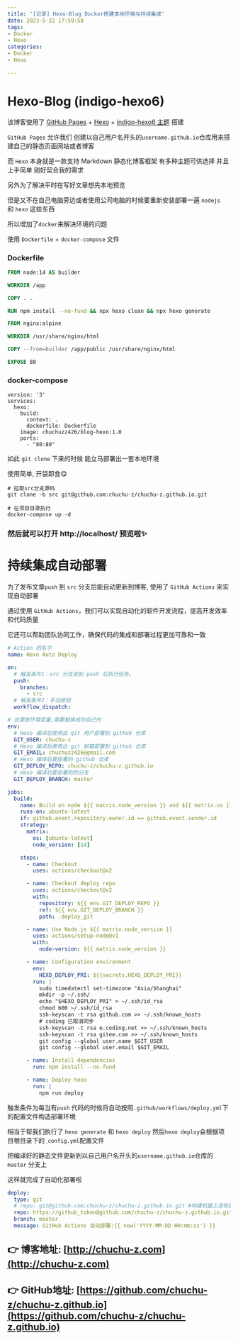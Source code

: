 ```yaml
---
title: '[记录] Hexo-Blog Docker搭建本地环境与持续集成'
date: 2023-5-22 17:59:58
tags: 
- Docker
- Hexo
categories: 
- Docker
- Hexo

---
```




# Hexo-Blog (indigo-hexo6)

该博客使用了 [GitHub Pages](https://docs.github.com/zh/pages/quickstart) +  [Hexo](https://hexo.io/zh-cn/)  + [indigo-hexo6 主题](https://github.com/chuchu-z/hexo-theme-indigo) 搭建

`GitHub Pages` 允许我们 创建以自己用户名开头的`username.github.io`仓库用来搭建自己的静态页面网站或者博客

而 `Hexo` 本身就是一款支持 Markdown 静态化博客框架 有多种主题可供选择 并且上手简单 刚好契合我的需求

<!--more-->

另外为了解决平时在写好文章想先本地预览

但是又不在自己电脑旁边或者使用公司电脑的时候要重新安装部署一遍 `nodejs ` 和 `hexo` 这些东西

所以增加了`docker`来解决环境的问题

使用 `Dockerfile` + `docker-compose` 文件

### Dockerfile

```dockerfile
FROM node:14 AS builder

WORKDIR /app

COPY . .

RUN npm install --no-fund && npx hexo clean && npx hexo generate

FROM nginx:alpine

WORKDIR /usr/share/nginx/html

COPY --from=builder /app/public /usr/share/nginx/html

EXPOSE 80

```

### docker-compose

```
version: '3'
services:
  hexo:
    build:
      context: .
      dockerfile: Dockerfile
    image: chuchuzz426/blog-hexo:1.0
    ports:
      - "80:80"

```



如此 `git clone` 下来的时候 能立马部署出一套本地环境

使用简单, 开袋即食😋

```
# 拉取src分支源码
git clone -b src git@github.com:chuchu-z/chuchu-z.github.io.git

# 在项目目录执行
docker-compose up -d
```

### 然后就可以打开 http://localhost/ 预览啦✨



# 持续集成自动部署

为了发布文章`push` 到 `src` 分支后能自动更新到博客, 使用了 `GitHub Actions` 来实现自动部署

通过使用 `GitHub Actions`，我们可以实现自动化的软件开发流程，提高开发效率和代码质量

它还可以帮助团队协同工作，确保代码的集成和部署过程更加可靠和一致

```yml
# Action 的名字
name: Hexo Auto Deploy

on:
  # 触发条件1：src 分支收到 push 后执行任务。
  push:
    branches:
      - src
  # 触发条件2：手动按钮
  workflow_dispatch:

# 这里放环境变量,需要替换成你自己的
env:
  # Hexo 编译后使用此 git 用户部署到 github 仓库
  GIT_USER: chuchu-z
  # Hexo 编译后使用此 git 邮箱部署到 github 仓库
  GIT_EMAIL: chuchuzz426@gmail.com
  # Hexo 编译后要部署的 github 仓库
  GIT_DEPLOY_REPO: chuchu-z/chuchu-z.github.io
  # Hexo 编译后要部署到的分支
  GIT_DEPLOY_BRANCH: master

jobs:
  build:
    name: Build on node ${{ matrix.node_version }} and ${{ matrix.os }}
    runs-on: ubuntu-latest
    if: github.event.repository.owner.id == github.event.sender.id
    strategy:
      matrix:
        os: [ubuntu-latest]
        node_version: [14]

    steps:
      - name: Checkout
        uses: actions/checkout@v2

      - name: Checkout deploy repo
        uses: actions/checkout@v2
        with:
          repository: ${{ env.GIT_DEPLOY_REPO }}
          ref: ${{ env.GIT_DEPLOY_BRANCH }}
          path: .deploy_git

      - name: Use Node.js ${{ matrix.node_version }}
        uses: actions/setup-node@v1
        with:
          node-version: ${{ matrix.node_version }}

      - name: Configuration environment
        env:
          HEXO_DEPLOY_PRI: ${{secrets.HEXO_DEPLOY_PRI}}
        run: |
          sudo timedatectl set-timezone "Asia/Shanghai"
          mkdir -p ~/.ssh/
          echo "$HEXO_DEPLOY_PRI" > ~/.ssh/id_rsa
          chmod 600 ~/.ssh/id_rsa
          ssh-keyscan -t rsa github.com >> ~/.ssh/known_hosts
          # coding 已取消同步
          ssh-keyscan -t rsa e.coding.net >> ~/.ssh/known_hosts
          ssh-keyscan -t rsa gitee.com >> ~/.ssh/known_hosts
          git config --global user.name $GIT_USER
          git config --global user.email $GIT_EMAIL

      - name: Install dependencies
        run: npm install --no-fund

      - name: Deploy hexo
        run: |
          npm run deploy
```

触发条件为每当有`push` 代码的时候将自动按照`.github/workflows/deploy.yml`下的配置文件构造部署环境

相当于帮我们执行了 `hexo generate` 和 `hexo deploy` 然后`hexo deploy`会根据项目根目录下的`_config.yml`配置文件

把编译好的静态文件更新到以自己用户名开头的`username.github.io`仓库的 `master` 分支上

这样就完成了自动化部署啦

```yml
deploy:
  type: git
  # repo: git@github.com:chuchu-z/chuchu-z.github.io.git #构建机器上没有配置 ssh 免密,所以使用https
  repo: https://github_token@github.com/chuchu-z/chuchu-z.github.io.git
  branch: master
  message: GitHub Actions 自动部署:{{ now('YYYY-MM-DD HH:mm:ss') }}

```



## 👉 博客地址: [http://chuchu-z.com](http://chuchu-z.com)

## 👉 GitHub地址: [https://github.com/chuchu-z/chuchu-z.github.io](https://github.com/chuchu-z/chuchu-z.github.io)